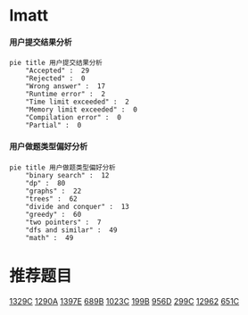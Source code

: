 # lmatt

<!-- tabs:start -->



#### **用户提交结果分析**

```mermaid
pie title 用户提交结果分析
    "Accepted" :  29
    "Rejected" :  0
    "Wrong answer" :  17
    "Runtime error" :  2
    "Time limit exceeded" :  2
    "Memory limit exceeded" :  0
    "Compilation error" :  0
    "Partial" :  0
```

#### **用户做题类型偏好分析**

```mermaid
pie title 用户做题类型偏好分析
    "binary search" :  12
    "dp" :  80
    "graphs" :  22
    "trees" :  62
    "divide and conquer" :  13
    "greedy" :  60
    "two pointers" :  7
    "dfs and similar" :  49
    "math" :  49
```



<!-- tabs:end -->
# 推荐题目
[1329C](https://codeforces.com/contest/1329/problem/C)
[1290A](https://codeforces.com/contest/1290/problem/A)
[1397E](https://codeforces.com/contest/1397/problem/E)
[689B](https://codeforces.com/contest/689/problem/B)
[1023C](https://codeforces.com/contest/1023/problem/C)
[199B](https://codeforces.com/contest/199/problem/B)
[956D](https://codeforces.com/contest/956/problem/D)
[299C](https://codeforces.com/contest/299/problem/C)
[12962](https://codeforces.com/contest/1296/problem/2)
[651C](https://codeforces.com/contest/651/problem/C)
